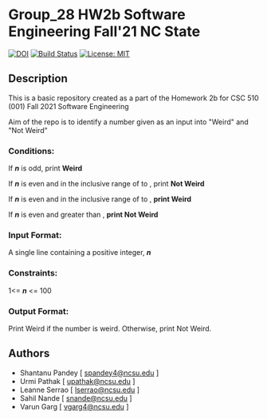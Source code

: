 # Group_28 HW2b Software Engineering Fall'21 NC State
<a href="https://doi.org/10.5281/zenodo.5371940"><img src="https://zenodo.org/badge/DOI/10.5281/zenodo.5371940.svg" alt="DOI"></a>
[![Build Status](https://app.travis-ci.com/shantanu109/Group_28_SE_Group.svg?branch=main)](https://app.travis-ci.com/shantanu109/Group_28_SE_Group)
[![License: MIT](https://img.shields.io/badge/License-MIT-yellow.svg)](https://opensource.org/licenses/MIT)
## Description
This is a basic repository created as a part of the Homework 2b for CSC 510 (001) Fall 2021 Software Engineering

Aim of the repo is to identify a number given as an input into "Weird" and "Not Weird"

### Conditions:
If ***n***  is odd, print **Weird**

If ***n***  is even and in the inclusive range of  to , print **Not Weird**

If ***n*** is even and in the inclusive range of  to , **print Weird**

If ***n*** is even and greater than , **print Not Weird**

### Input Format:
A single line containing a positive integer, ***n***

### Constraints:
1<= ***n*** <= 100

### Output Format:

Print Weird if the number is weird. Otherwise, print Not Weird.

## Authors
- Shantanu Pandey  [ spandey4@ncsu.edu ]
- Urmi Pathak [ upathak@ncsu.edu ]
- Leanne Serrao [ lserrao@ncsu.edu ]
- Sahil Nande [ snande@ncsu.edu ]
- Varun Garg [ vgarg4@ncsu.edu ]
